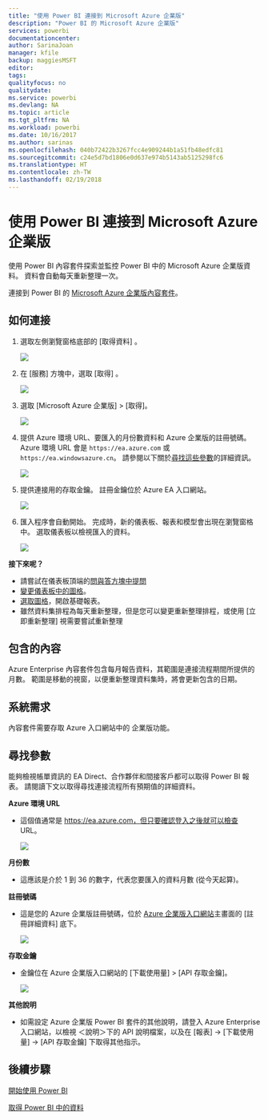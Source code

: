 ```yaml
---
title: "使用 Power BI 連接到 Microsoft Azure 企業版"
description: "Power BI 的 Microsoft Azure 企業版"
services: powerbi
documentationcenter: 
author: SarinaJoan
manager: kfile
backup: maggiesMSFT
editor: 
tags: 
qualityfocus: no
qualitydate: 
ms.service: powerbi
ms.devlang: NA
ms.topic: article
ms.tgt_pltfrm: NA
ms.workload: powerbi
ms.date: 10/16/2017
ms.author: sarinas
ms.openlocfilehash: 040b72422b3267fcc4e909244b1a51fb48edfc81
ms.sourcegitcommit: c24e5d7bd1806e0d637e974b5143ab5125298fc6
ms.translationtype: HT
ms.contentlocale: zh-TW
ms.lasthandoff: 02/19/2018
---
```

# <a name="connect-to-microsoft-azure-enterprise-with-power-bi"></a>使用 Power BI 連接到 Microsoft Azure 企業版
使用 Power BI 內容套件探索並監控 Power BI 中的 Microsoft Azure 企業版資料。 資料會自動每天重新整理一次。

連接到 Power BI 的 [Microsoft Azure 企業版內容套件](https://app.powerbi.com/getdata/services/azure-enterprise)。

## <a name="how-to-connect"></a>如何連接
1. 選取左側瀏覽窗格底部的 [取得資料]  。
   
    ![](media/service-connect-to-azure-enterprise/getdata.png)
2. 在 [服務]  方塊中，選取 [取得] 。
   
   ![](media/service-connect-to-azure-enterprise/services.png)
3. 選取 [Microsoft Azure 企業版] \> [取得]。
   
   ![](media/service-connect-to-azure-enterprise/mazureenterprise.png)
4. 提供 Azure 環境 URL、要匯入的月份數資料和 Azure 企業版的註冊號碼。 Azure 環境 URL 會是 `https://ea.azure.com` 或 `https://ea.windowsazure.cn`。 請參閱以下關於[尋找這些參數](#FindingParams)的詳細資訊。
   
    ![](media/service-connect-to-azure-enterprise/params.png)
5. 提供連接用的存取金鑰。 註冊金鑰位於 Azure EA 入口網站。
   
    ![](media/service-connect-to-azure-enterprise/creds.png)
6. 匯入程序會自動開始。 完成時，新的儀表板、報表和模型會出現在瀏覽窗格中。 選取儀表板以檢視匯入的資料。
   
   ![](media/service-connect-to-azure-enterprise/dashboard.png)

**接下來呢？**

* 請嘗試在儀表板頂端的[問與答方塊中提問](power-bi-q-and-a.md)
* [變更儀表板中的圖格](service-dashboard-edit-tile.md)。
* [選取圖格](service-dashboard-tiles.md)，開啟基礎報表。
* 雖然資料集排程為每天重新整理，但是您可以變更重新整理排程，或使用 [立即重新整理] 視需要嘗試重新整理

## <a name="whats-included"></a>包含的內容
Azure Enterprise 內容套件包含每月報告資料，其範圍是連接流程期間所提供的月數。 範圍是移動的視窗，以便重新整理資料集時，將會更新包含的日期。

## <a name="system-requirements"></a>系統需求
內容套件需要存取 Azure 入口網站中的 企業版功能。

<a name="FindingParams"></a>

## <a name="finding-parameters"></a>尋找參數
能夠檢視帳單資訊的 EA Direct、合作夥伴和間接客戶都可以取得 Power BI 報表。 請閱讀下文以取得尋找連接流程所有預期值的詳細資料。

**Azure 環境 URL**

* 這個值通常是 https://ea.azure.com，但只要確認登入之後就可以檢查 URL。
  
    ![](media/service-connect-to-azure-enterprise/params3.png)

**月份數**

* 這應該是介於 1 到 36 的數字，代表您要匯入的資料月數 (從今天起算)。

**註冊號碼**

* 這是您的 Azure 企業版註冊號碼，位於 [Azure 企業版入口網站](https://ea.azure.com/)主畫面的 [註冊詳細資料] 底下。
  
    ![](media/service-connect-to-azure-enterprise/params2.png)

**存取金鑰**

* 金鑰位在 Azure 企業版入口網站的 [下載使用量] > [API 存取金鑰]。
  
    ![](media/service-connect-to-azure-enterprise/creds2.png)

**其他說明**

* 如需設定 Azure 企業版 Power BI 套件的其他說明，請登入 Azure Enterprise 入口網站，以檢視 ＜說明＞下的 API 說明檔案，以及在 [報表] -> [下載使用量] -> [API 存取金鑰] 下取得其他指示。

## <a name="next-steps"></a>後續步驟
[開始使用 Power BI](service-get-started.md)

[取得 Power BI 中的資料](service-get-data.md)

